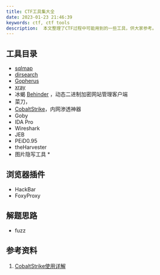 ```yaml
---
title: CTF工具集大全
date: 2023-01-23 21:46:39
keywords: ctf, ctf tools
description:  本文整理了CTF过程中可能用到的一些工具，供大家参考。
---
```


## 工具目录

* [sqlmap](http://codelinks.cn/2023/01/25/ctf-tools-sqlmap/)
* [dirsearch](http://codelinks.cn/2023/01/26/ctf-tools-dirsearch/)
* [Gopherus](http://codelinks.cn/2023/01/27/ctf-tools-gopherus/)
* [xray]()
* 冰蝎 [Behinder](https://github.com/rebeyond/Behinder/releases/) ，动态二进制加密网站管理客户端
* 菜刀，
* [CobaltStrike](https://www.cobaltstrike.com)，内网渗透神器
* Goby
* IDA Pro
* Wireshark
* JEB
* PEiD0.95
* theHarvester
* 图片隐写工具
  * 


## 浏览器插件

* HackBar
* FoxyProxy

## 解题思路

* fuzz

## 参考资料

1. [CobaltStrike使用详解](https://zhuanlan.zhihu.com/p/359251293)